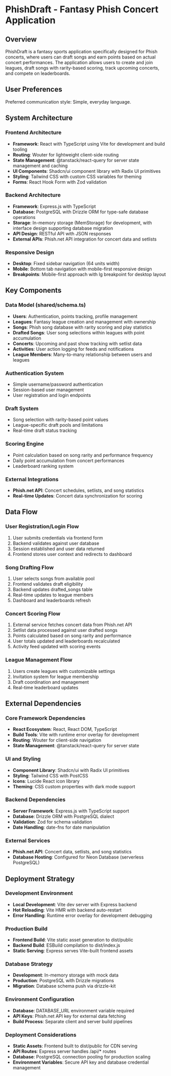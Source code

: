 # PhishDraft - Fantasy Phish Concert Application

## Overview

PhishDraft is a fantasy sports application specifically designed for Phish concerts, where users can draft songs and earn points based on actual concert performances. The application allows users to create and join leagues, draft songs with rarity-based scoring, track upcoming concerts, and compete on leaderboards.

## User Preferences

Preferred communication style: Simple, everyday language.

## System Architecture

### Frontend Architecture
- **Framework**: React with TypeScript using Vite for development and build tooling
- **Routing**: Wouter for lightweight client-side routing
- **State Management**: @tanstack/react-query for server state management and caching
- **UI Components**: Shadcn/ui component library with Radix UI primitives
- **Styling**: Tailwind CSS with custom CSS variables for theming
- **Forms**: React Hook Form with Zod validation

### Backend Architecture
- **Framework**: Express.js with TypeScript
- **Database**: PostgreSQL with Drizzle ORM for type-safe database operations
- **Storage**: In-memory storage (MemStorage) for development, with interface design supporting database migration
- **API Design**: RESTful API with JSON responses
- **External APIs**: Phish.net API integration for concert data and setlists

### Responsive Design
- **Desktop**: Fixed sidebar navigation (64 units width)
- **Mobile**: Bottom tab navigation with mobile-first responsive design
- **Breakpoints**: Mobile-first approach with lg breakpoint for desktop layout

## Key Components

### Data Model (shared/schema.ts)
- **Users**: Authentication, points tracking, profile management
- **Leagues**: Fantasy league creation and management with ownership
- **Songs**: Phish song database with rarity scoring and play statistics
- **Drafted Songs**: User song selections within leagues with point accumulation
- **Concerts**: Upcoming and past show tracking with setlist data
- **Activities**: User action logging for feeds and notifications
- **League Members**: Many-to-many relationship between users and leagues

### Authentication System
- Simple username/password authentication
- Session-based user management
- User registration and login endpoints

### Draft System
- Song selection with rarity-based point values
- League-specific draft pools and limitations
- Real-time draft status tracking

### Scoring Engine
- Point calculation based on song rarity and performance frequency
- Daily point accumulation from concert performances
- Leaderboard ranking system

### External Integrations
- **Phish.net API**: Concert schedules, setlists, and song statistics
- **Real-time Updates**: Concert data synchronization for scoring

## Data Flow

### User Registration/Login Flow
1. User submits credentials via frontend form
2. Backend validates against user database
3. Session established and user data returned
4. Frontend stores user context and redirects to dashboard

### Song Drafting Flow
1. User selects songs from available pool
2. Frontend validates draft eligibility
3. Backend updates drafted_songs table
4. Real-time updates to league members
5. Dashboard and leaderboards refresh

### Concert Scoring Flow
1. External service fetches concert data from Phish.net API
2. Setlist data processed against user drafted songs
3. Points calculated based on song rarity and performance
4. User totals updated and leaderboards recalculated
5. Activity feed updated with scoring events

### League Management Flow
1. Users create leagues with customizable settings
2. Invitation system for league membership
3. Draft coordination and management
4. Real-time leaderboard updates

## External Dependencies

### Core Framework Dependencies
- **React Ecosystem**: React, React DOM, TypeScript
- **Build Tools**: Vite with runtime error overlay for development
- **Routing**: Wouter for client-side navigation
- **State Management**: @tanstack/react-query for server state

### UI and Styling
- **Component Library**: Shadcn/ui with Radix UI primitives
- **Styling**: Tailwind CSS with PostCSS
- **Icons**: Lucide React icon library
- **Theming**: CSS custom properties with dark mode support

### Backend Dependencies
- **Server Framework**: Express.js with TypeScript support
- **Database**: Drizzle ORM with PostgreSQL dialect
- **Validation**: Zod for schema validation
- **Date Handling**: date-fns for date manipulation

### External Services
- **Phish.net API**: Concert data, setlists, and song statistics
- **Database Hosting**: Configured for Neon Database (serverless PostgreSQL)

## Deployment Strategy

### Development Environment
- **Local Development**: Vite dev server with Express backend
- **Hot Reloading**: Vite HMR with backend auto-restart
- **Error Handling**: Runtime error overlay for development debugging

### Production Build
- **Frontend Build**: Vite static asset generation to dist/public
- **Backend Build**: ESBuild compilation to dist/index.js
- **Static Serving**: Express serves Vite-built frontend assets

### Database Strategy
- **Development**: In-memory storage with mock data
- **Production**: PostgreSQL with Drizzle migrations
- **Migration**: Database schema push via drizzle-kit

### Environment Configuration
- **Database**: DATABASE_URL environment variable required
- **API Keys**: Phish.net API key for external data fetching
- **Build Process**: Separate client and server build pipelines

### Deployment Considerations
- **Static Assets**: Frontend built to dist/public for CDN serving
- **API Routes**: Express server handles /api/* routes
- **Database**: PostgreSQL connection pooling for production scaling
- **Environment Variables**: Secure API key and database credential management